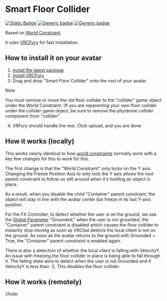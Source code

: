 # Smart Floor Collider
[![Static Badge](https://img.shields.io/badge/Unity-2022.3.6f1-informational?style=flat&label=Unity)](https://unity.com/releases/editor/whats-new/2022.3.6)
[![Generic badge](https://img.shields.io/badge/SDK-AvatarSDK3-informational.svg)](https://vrchat.com/home/download)
[![Generic badge](https://img.shields.io/github/downloads/Zexxx/Smart-Floor-Collider/total?label=Downloads)](https://github.com/Zexxx/Smart-Floor-Collider/releases/latest)

Based on [World Constraint](https://github.com/VRLabs/World-Constraint).

It uses [VRCFury](https://vrcfury.com/) for fast installation.

## How to install it on your avatar
1. [Install the latest package](https://github.com/Zexxx/Smart-Floor-Collider/releases/latest)
2. [Install VRCFury](https://vrcfury.com/download/)
3. Drag and drop "Smart Floor Collider" onto the root of your avatar.
> [!NOTE]
> You must remove or move the old floor collider to the "collider" game object under the World Constraint. (If you are reparenting your own floor collider under the collider game object, be sure to remove the physbone collider component from  "collider". 
4. VRFury should handle the rest. Click upload, and you are done.

## How it works (locally)
This works nearly identical to how [world constraints](https://github.com/VRLabs/World-Constraint/blob/main/README.md#how-it-works) normally work with a key few changes for this to work for this.

The first change is that the "World Constraint" only locks on the Y axis. Changing the Freeze Position Axis to only lock the Y axis allows the root parent constraint to follow us still around when it's holding an object in place. 

As a result, when you disable the child "Container" parent constraint, the object will stay in line with the avatar center but freeze in its last Y-axis position. 

For the FX Controller, to detect whether the user is on the ground, we use the [Global Parameter](https://creators.vrchat.com/avatars/animator-parameters/) "Grounded," when the user is not grounded, the "Container" parent constraint is disabled which causes the floor collider to instantly stop moving as soon as VRChat detects the local client is not on the ground. As soon as the avatar returns to the ground with Grounded = True, the "Container" parent constraint is enabled again. 

There is also a detection of whether the local client is falling with VelocityY. An issue with freezing the floor collider in place is being able to fall through it. The falling state aims to detect when the user is not Grounded and if VelocityY is less than -2. This disables the floor collider.

## How it works (remotely)
//todo
